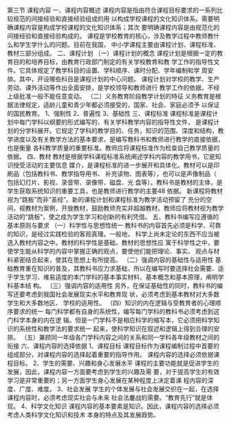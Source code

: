 第三节 课程内容
一、课程内容概述
课程内容是指由符合课程目标要求的一系列比较规范的间接经验和直接经验组成的用
以构成学校课程的文化知识体系。需要明确课程内容是构成学校课程的文化知识体系；其次
要明确课程内容是由规范化的间接经验和直接经验构成的。
课程是学校教育的核心，涉及教学过程中教师教什么和学生学什么的问题。目前在我国，
中小学课程主要由课程计划、课程标准、教材三部分组成。
二、课程计划
（一）课程计划的概念
课程计划是根据一定的教育目的和培养目标，由教育行政部门制定的有关学校教育和教
学工作的指导性文件。它具体规定了教学科目的设置、学科顺序、课时分配、学年编制和学
周安排。其中，开设哪些科目是课程计划的中心问题。
课程计划对学校的教学、生产劳动、课外活动等作出全面安排，是学校领导和教师进行
教学工作的依据，不经上级批准一般不能任意变动。
（二）义务教育阶段教学计划的特征
义务教育是根据法律规定，适龄儿童和青少年都必须接受的，国家、社会、家庭必须予
以保证的国民教育。
1、强制性
2、普遍性
3、基础性
三、课程标准
课程标准是课程计划中每门学科以纲要的形式编写的、有关学科教学内容的指导性文件，
是课程计划的分学科展开。它规定了学科的教学目的、任务，知识的范围、深度和结构，教
学进度以及有关教学方法的基本要求，是编写教科书和教师进行教学的直接依据，也是衡量
各科教学质量的重要标准。教师应将课程标准作为检查自己教学质量的依据。
四、教材
教材是根据学科课程标准系统阐述学科内容的教学用书，它是知识授受活动的主要信息
媒介，是课程标准的进一步展开和具体化。教材可以是印刷品（包括教科书、教学指导用书、
补充读物、图表等），也可以是声像制品（ 包括幻灯片、影视、录音带、录像带、磁盘、光
盘等）。教科书是教材的主体，是学生获取系统知识的重要工具，也是教师进行教学的主要48
依据。
新课程将教材视为“跳板”而非“圣经”。新的课程计划和课程标准为教学活动预留了
充分的空间，视教材为案例，开放教材，鼓励教师充实并超越教材。教师应将教材视为教学
活动的“跳板”，使之成为学生学习和创新的有利凭借。
五、教科书编写应遵循的基本原则与要求
（一）科学性与思想性统一
教科书的内容首先必须是科学、可靠的知识，是经过实践检验的客观真理。一般地，
科学上尚未定论的东西不应当被选入教材内容之中。教材的科学性是基础，教材的思想性应
寓于科学性之中，要使学生能从科学的内容中掌握正确的观点，要使他们能把理论、事实、
观点与材料紧密结合起来，使其在思想上有所提高。
（二）强调内容的基础性与适用性
基础教育重在知识的普及，其教科书应力求基础，所以在编写时要选择社会需要、适
于学生学习、难易适度的本门学科的基本事实材料、基本概念和基本原理，阐明学科基本结
构。
（三）强调内容的适用性
另外，在保证基础性的同时，教科书的编写还要考虑到我国社会发展现实水平和教育现
状，必须考虑到基本教材对大多数学生和大多数地区、 学校的适用性。
（四）知识的内在逻辑与受教育者的心理顺序要求的统一
每门科学都有自身的系统性，编写每门学科的教科书必须考虑到这门科学本身的内在逻
辑。但是一门学科不是相应科学的缩写本，它必须把科学知识的系统性和教学法的要求统一
起来，使科学知识在叙述和逻辑上得到合理的安排。
（五）兼顾同一年级各门学科内容之间的关系和同一学科各年级教材之间的衔接
六、课程内容的选择依据
1、课程目标
课程目标作为课程编制过程中首要的组成部分，对课程内容的选择起着重要的指导作用。
课程内容的选择必须依据课程目标。
2、学生的需要、兴趣和身心发展水平
课程的主要功能就是促进学生的发展，因此，课程内容一方面要考虑到学生的兴趣及需
要，对于提高学生的有效学习是非常重要的；另一方面学生身心发展在某种程度上决定着课
程内容的深度、广度、难度。
3、社会发展
学生的个体发展与社会发展交织在一起，在选择课程内容时，必须考虑现实社会与未来
社会法鏖战的需要。“教育先行”就是体现。
4、科学文化知识
课程内容的基本要素是知识。因此，课程内容的选择必须考虑人类科学文化知识和技术
本身的特点及其发展趋势。
